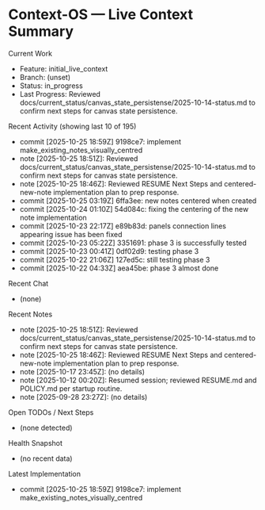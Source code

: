 # Context-OS — Live Context Summary

Current Work
- Feature: initial_live_context
- Branch: (unset)
- Status: in_progress
- Last Progress: Reviewed docs/current_status/canvas_state_persistense/2025-10-14-status.md to confirm next steps for canvas state persistence.

Recent Activity (showing last 10 of 195)
- commit [2025-10-25 18:59Z] 9198ce7: implement make_existing_notes_visually_centred
- note [2025-10-25 18:51Z]: Reviewed docs/current_status/canvas_state_persistense/2025-10-14-status.md to confirm next steps for canvas state persistence.
- note [2025-10-25 18:46Z]: Reviewed RESUME Next Steps and centered-new-note implementation plan to prep response.
- commit [2025-10-25 03:19Z] 6ffa3ee: new notes centered when created
- commit [2025-10-24 01:10Z] 54d084c: fixing the centering of the new note implementation
- commit [2025-10-23 22:17Z] e89b83d: panels connection lines appearing issue has been fixed
- commit [2025-10-23 05:22Z] 3351691: phase 3 is successfully tested
- commit [2025-10-23 00:41Z] 0df02d9: testing phase 3
- commit [2025-10-22 21:06Z] 127ed5c: still testing phase 3
- commit [2025-10-22 04:33Z] aea45be: phase 3 almost done

Recent Chat
- (none)

Recent Notes
- note [2025-10-25 18:51Z]: Reviewed docs/current_status/canvas_state_persistense/2025-10-14-status.md to confirm next steps for canvas state persistence.
- note [2025-10-25 18:46Z]: Reviewed RESUME Next Steps and centered-new-note implementation plan to prep response.
- note [2025-10-17 23:45Z]: (no details)
- note [2025-10-12 00:20Z]: Resumed session; reviewed RESUME.md and POLICY.md per startup routine.
- note [2025-09-28 23:27Z]: (no details)

Open TODOs / Next Steps
- (none detected)

Health Snapshot
- (no recent data)

Latest Implementation
- commit [2025-10-25 18:59Z] 9198ce7: implement make_existing_notes_visually_centred
